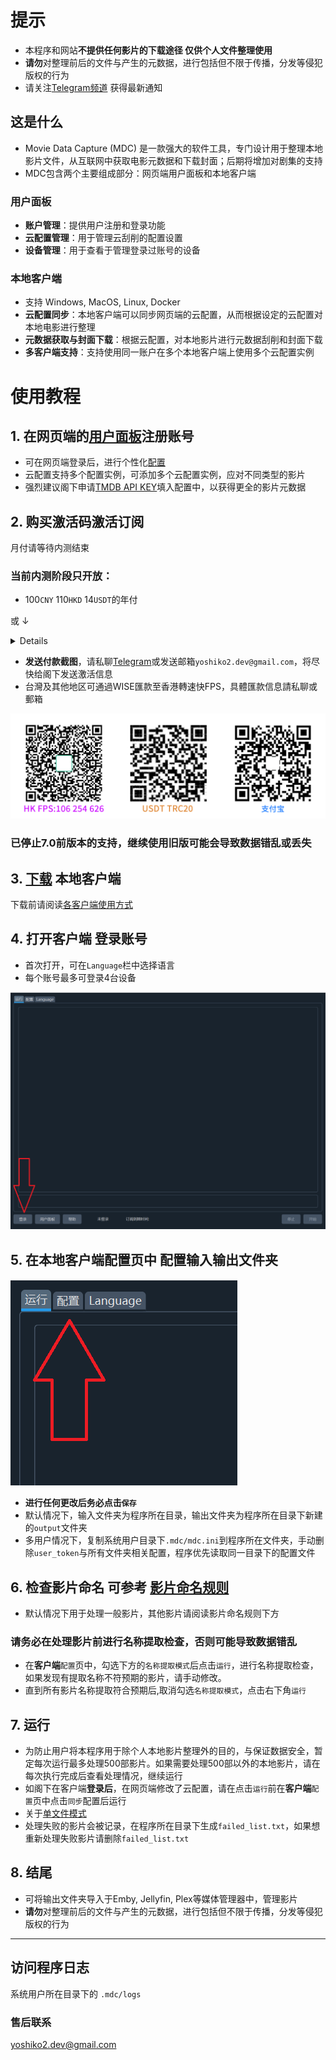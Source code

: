 # 提示
* 本程序和网站**不提供任何影片的下载途径 仅供个人文件整理使用**
* **请勿**对整理前后的文件与产生的元数据，进行包括但不限于传播，分发等侵犯版权的行为
* 请关注[Telegram频道](https://t.me/mvdc_news) 获得最新通知

## 这是什么
* Movie Data Capture (MDC) 是一款强大的软件工具，专门设计用于整理本地影片文件，从互联网中获取电影元数据和下载封面；后期将增加对剧集的支持
* MDC包含两个主要组成部分：网页端用户面板和本地客户端
### 用户面板
* **账户管理**：提供用户注册和登录功能
* **云配置管理**：用于管理云刮削的配置设置
* **设备管理**：用于查看于管理登录过账号的设备
### 本地客户端
* 支持 Windows, MacOS, Linux, Docker
* **云配置同步**：本地客户端可以同步网页端的云配置，从而根据设定的云配置对本地电影进行整理
* **元数据获取与封面下载**：根据云配置，对本地影片进行元数据刮削和封面下载
* **多客户端支持**：支持使用同一账户在多个本地客户端上使用多个云配置实例

# 使用教程

## 1. 在网页端的[用户面板](https://user.mvdc.top)注册账号
* 可在网页端登录后，进行个性化[配置](https://user.mvdc.top/configuration/general)
* 云配置支持多个配置实例，可添加多个云配置实例，应对不同类型的影片
* 强烈建议阁下申请[TMDB API KEY](/chs/configuration.html#tmdb-api-key)填入配置中，以获得更全的影片元数据

## 2. 购买激活码激活订阅
月付请等待内测结束
### 当前内测阶段只开放：
* 100`CNY` 110`HKD` 14`USDT`的年付

或 ↓

<details>

* 50`CNY` 55`HKD`的半年付

</details>

* **发送付款截图**，请私聊[Telegram](https://t.me/yoshiko2_dev)或发送邮箱`yoshiko2.dev@gmail.com`，将尽快给阁下发送激活信息
* 台灣及其他地区可通過WISE匯款至香港轉速快FPS，具體匯款信息請私聊或郵箱

![](/images/pay.png)

### 已停止7.0前版本的支持，继续使用旧版可能会导致数据错乱或丢失

## 3. [下载](https://dl.mvdc.top) 本地客户端
下载前请阅读[各客户端使用方式](/chs/clients.html)

## 4. 打开客户端 登录账号
* 首次打开，可在`Language`栏中选择语言
* 每个账号最多可登录4台设备

![](/images/readme1.png)

## 5. 在本地客户端配置页中 配置输入输出文件夹
![](/images/readme2.png)

* **进行任何更改后务必点击`保存`**  
* 默认情况下，输入文件夹为程序所在目录，输出文件夹为程序所在目录下新建的`output`文件夹
* 多用户情况下，复制系统用户目录下`.mdc/mdc.ini`到程序所在文件夹，手动删除`user_token`与所有文件夹相关配置，程序优先读取同一目录下的配置文件

## 6. 检查影片命名 可参考 [影片命名规则](/chs/naming.html)
* 默认情况下用于处理一般影片，其他影片请阅读影片命名规则下方
### 请务必在处理影片前进行名称提取检查，否则可能导致数据错乱
* 在**客户端**`配置`页中，勾选下方的`名称提取模式`后点击`运行`，进行名称提取检查，如果发现有提取名称不符预期的影片，请手动修改。  
* 直到所有影片名称提取符合预期后,取消勾选`名称提取模式`，点击右下角`运行`

## 7. 运行
* 为防止用户将本程序用于除个人本地影片整理外的目的，与保证数据安全，暂定每次运行最多处理500部影片。如果需要处理500部以外的本地影片，请在每次执行完成后查看处理情况，继续运行
* 如阁下在客户端**登录后**，在网页端修改了云配置，请在点击`运行`前在**客户端**`配置`页中点击`同步`配置后运行  
* 关于[单文件模式](/chs/cli.html#单文件模式)
* 处理失败的影片会被记录，在程序所在目录下生成`failed_list.txt`，如果想重新处理失败影片请删除`failed_list.txt`

## 8. 结尾
* 可将输出文件夹导入于Emby, Jellyfin, Plex等媒体管理器中，管理影片
* **请勿**对整理前后的文件与产生的元数据，进行包括但不限于传播，分发等侵犯版权的行为

---


## 访问程序日志
系统用户所在目录下的 `.mdc/logs`

### 售后联系
yoshiko2.dev@gmail.com
